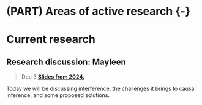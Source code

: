 
# (PART) Areas of active research {-}

# Current research

## Research discussion: Mayleen

> Dec 3 [**Slides from 2024.**](assets/sliinterference_lecture.pdf)

Today we will be discussing interference, the challenges it brings to causal inference, and some proposed solutions. 

